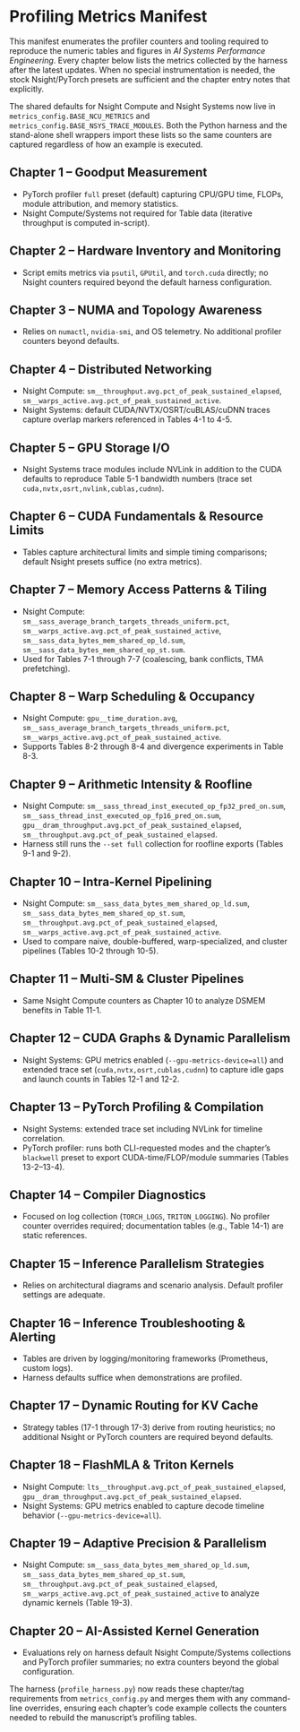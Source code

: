 # Profiling Metrics Manifest

This manifest enumerates the profiler counters and tooling required to reproduce
the numeric tables and figures in *AI Systems Performance Engineering*. Every
chapter below lists the metrics collected by the harness after the latest updates.
When no special instrumentation is needed, the stock Nsight/PyTorch presets are
sufficient and the chapter entry notes that explicitly.

The shared defaults for Nsight Compute and Nsight Systems now live in
`metrics_config.BASE_NCU_METRICS` and
`metrics_config.BASE_NSYS_TRACE_MODULES`. Both the Python harness and the
stand-alone shell wrappers import these lists so the same counters are captured
regardless of how an example is executed.

## Chapter 1 – Goodput Measurement
- PyTorch profiler `full` preset (default) capturing CPU/GPU time, FLOPs, module
  attribution, and memory statistics.
- Nsight Compute/Systems not required for Table data (iterative throughput is
  computed in-script).

## Chapter 2 – Hardware Inventory and Monitoring
- Script emits metrics via `psutil`, `GPUtil`, and `torch.cuda` directly; no Nsight
  counters required beyond the default harness configuration.

## Chapter 3 – NUMA and Topology Awareness
- Relies on `numactl`, `nvidia-smi`, and OS telemetry. No additional profiler
  counters beyond defaults.

## Chapter 4 – Distributed Networking
- Nsight Compute: `sm__throughput.avg.pct_of_peak_sustained_elapsed`,
  `sm__warps_active.avg.pct_of_peak_sustained_active`.
- Nsight Systems: default CUDA/NVTX/OSRT/cuBLAS/cuDNN traces capture overlap
  markers referenced in Tables 4-1 to 4-5.

## Chapter 5 – GPU Storage I/O
- Nsight Systems trace modules include NVLink in addition to the CUDA defaults to
  reproduce Table 5-1 bandwidth numbers (trace set
  `cuda,nvtx,osrt,nvlink,cublas,cudnn`).

## Chapter 6 – CUDA Fundamentals & Resource Limits
- Tables capture architectural limits and simple timing comparisons; default Nsight
  presets suffice (no extra metrics).

## Chapter 7 – Memory Access Patterns & Tiling
- Nsight Compute: `sm__sass_average_branch_targets_threads_uniform.pct`,
  `sm__warps_active.avg.pct_of_peak_sustained_active`,
  `sm__sass_data_bytes_mem_shared_op_ld.sum`,
  `sm__sass_data_bytes_mem_shared_op_st.sum`.
- Used for Tables 7-1 through 7-7 (coalescing, bank conflicts, TMA prefetching).

## Chapter 8 – Warp Scheduling & Occupancy
- Nsight Compute: `gpu__time_duration.avg`,
  `sm__sass_average_branch_targets_threads_uniform.pct`,
  `sm__warps_active.avg.pct_of_peak_sustained_active`.
- Supports Tables 8-2 through 8-4 and divergence experiments in Table 8-3.

## Chapter 9 – Arithmetic Intensity & Roofline
- Nsight Compute: `sm__sass_thread_inst_executed_op_fp32_pred_on.sum`,
  `sm__sass_thread_inst_executed_op_fp16_pred_on.sum`,
  `gpu__dram_throughput.avg.pct_of_peak_sustained_elapsed`,
  `sm__throughput.avg.pct_of_peak_sustained_elapsed`.
- Harness still runs the `--set full` collection for roofline exports (Tables 9-1 and 9-2).

## Chapter 10 – Intra-Kernel Pipelining
- Nsight Compute: `sm__sass_data_bytes_mem_shared_op_ld.sum`,
  `sm__sass_data_bytes_mem_shared_op_st.sum`,
  `sm__throughput.avg.pct_of_peak_sustained_elapsed`,
  `sm__warps_active.avg.pct_of_peak_sustained_active`.
- Used to compare naive, double-buffered, warp-specialized, and cluster pipelines
  (Tables 10-2 through 10-5).

## Chapter 11 – Multi-SM & Cluster Pipelines
- Same Nsight Compute counters as Chapter 10 to analyze DSMEM benefits in Table 11-1.

## Chapter 12 – CUDA Graphs & Dynamic Parallelism
- Nsight Systems: GPU metrics enabled (`--gpu-metrics-device=all`) and extended
  trace set (`cuda,nvtx,osrt,cublas,cudnn`) to capture idle gaps and launch counts in
  Tables 12-1 and 12-2.

## Chapter 13 – PyTorch Profiling & Compilation
- Nsight Systems: extended trace set including NVLink for timeline correlation.
- PyTorch profiler: runs both CLI-requested modes and the chapter’s `blackwell`
  preset to export CUDA-time/FLOP/module summaries (Tables 13-2–13-4).

## Chapter 14 – Compiler Diagnostics
- Focused on log collection (`TORCH_LOGS`, `TRITON_LOGGING`). No profiler counter
  overrides required; documentation tables (e.g., Table 14-1) are static references.

## Chapter 15 – Inference Parallelism Strategies
- Relies on architectural diagrams and scenario analysis. Default profiler settings
  are adequate.

## Chapter 16 – Inference Troubleshooting & Alerting
- Tables are driven by logging/monitoring frameworks (Prometheus, custom logs).
- Harness defaults suffice when demonstrations are profiled.

## Chapter 17 – Dynamic Routing for KV Cache
- Strategy tables (17-1 through 17-3) derive from routing heuristics; no additional
  Nsight or PyTorch counters are required beyond defaults.

## Chapter 18 – FlashMLA & Triton Kernels
- Nsight Compute: `lts__throughput.avg.pct_of_peak_sustained_elapsed`,
  `gpu__dram_throughput.avg.pct_of_peak_sustained_elapsed`.
- Nsight Systems: GPU metrics enabled to capture decode timeline behavior
  (`--gpu-metrics-device=all`).

## Chapter 19 – Adaptive Precision & Parallelism
- Nsight Compute: `sm__sass_data_bytes_mem_shared_op_ld.sum`,
  `sm__sass_data_bytes_mem_shared_op_st.sum`,
  `sm__throughput.avg.pct_of_peak_sustained_elapsed`,
  `sm__warps_active.avg.pct_of_peak_sustained_active` to analyze dynamic kernels
  (Table 19-3).

## Chapter 20 – AI-Assisted Kernel Generation
- Evaluations rely on harness default Nsight Compute/Systems collections and PyTorch
  profiler summaries; no extra counters beyond the global configuration.

The harness (`profile_harness.py`) now reads these chapter/tag requirements from
`metrics_config.py` and merges them with any command-line overrides, ensuring each
chapter’s code example collects the counters needed to rebuild the manuscript’s
profiling tables.

